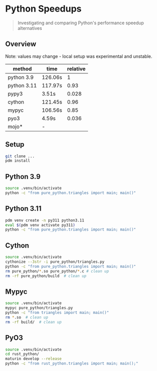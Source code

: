 # Python Speedups

> Investigating and comparing Python's performance speedup alternatives

## Overview

Note: values may change - local setup was experimental and unstable.

| method      | time    | relative |
| ----------- | ------- | -------- |
| python 3.9  | 126.06s | 1        |
| python 3.11 | 117.97s | 0.93     |
| pypy3       | 3.51s   | 0.028    |
| cython      | 121.45s | 0.96     |
| mypyc       | 106.56s | 0.85     |
| pyo3        | 4.59s   | 0.036    |
| mojo*       | -       |          |


## Setup

```bash
git clone ...
pdm install
```

## Python 3.9

```bash
source .venv/bin/activate
python -c "from pure_python.triangles import main; main()"
```

## Python 3.11

```bash
pdm venv create -n py311 python3.11
eval $(pdm venv activate py311)
python -c "from pure_python.triangles import main; main()"
```

## Cython

```bash
source .venv/bin/activate
cythonize --3str -i pure_python/triangles.py
python -c "from pure_python.triangles import main; main()"
rm pure_python/*.so pure_python/*.c # clean up
rm -rf pure_python/build  # clean up
```

## Mypyc

```bash
source .venv/bin/activate
mypyc pure_python/triangles.py
python -c "from triangles import main; main()"
rm *.so  # clean up
rm -rf build/  # clean up
```

## PyO3

```bash
source .venv/bin/activate
cd rust_python/
maturin develop --release
python -c "from rust_python.triangles import main; main();"
```